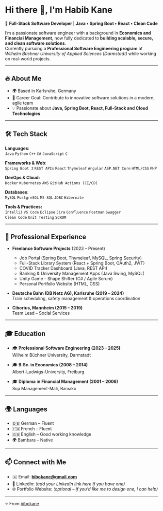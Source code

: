 # Hi there 👋, I'm Habib Kane  

🚀 **Full-Stack Software Developer | Java • Spring Boot • React • Clean Code**  

I’m a passionate software engineer with a background in **Economics and Financial Management**, now fully dedicated to **building scalable, secure, and clean software solutions**.  
Currently pursuing a **Professional Software Engineering program** at *Wilhelm Büchner University of Applied Sciences (Darmstadt)* while working on real-world projects.  

---

## 🔥 About Me  
- 🌍 Based in Karlsruhe, Germany  
- 🎯 Career Goal: Contribute to innovative software solutions in a modern, agile team  
- 💡 Passionate about **Java, Spring Boot, React, Full-Stack and Cloud Technologies**   

---

## 🛠 Tech Stack  
**Languages:**  
`Java` `Python` `C++` `C#` `JavaScript` `C`  

**Frameworks & Web:**  
`Spring Boot 3` `REST APIs` `React` `Thymeleaf` `Angular` `ASP.NET Core` `HTML/CSS` `PHP`  

**DevOps & Cloud:**  
`Docker` `Kubernetes` `AWS` `GitHub Actions (CI/CD)`  

**Databases:**  
`MySQL` `PostgreSQL` `MS SQL` `JDBC` `Hibernate`  

**Tools & Practices:**  
`IntelliJ` `VS Code` `Eclipse` `Jira` `Confluence` `Postman` `Swagger`  
`Clean Code` `Unit Testing` `SCRUM`  

---

## 💼 Professional Experience  
- **Freelance Software Projects** (2023 – Present)  
  - Job Portal (Spring Boot, Thymeleaf, MySQL, Spring Security)  
  - Full-Stack Library System (React + Spring Boot, OAuth2, JWT)  
  - COVID Tracker Dashboard (Java, REST API)  
  - Banking & University Management Apps (Java Swing, MySQL)  
  - Unity Game – Shape Shifter (C# / Agile Scrum)  
  - Personal Portfolio Website (HTML, CSS)  

- **Deutsche Bahn (DB Netz AG), Karlsruhe (2019 – 2024)**  
  Train scheduling, safety management & operations coordination  

- **Ciborius, Mannheim (2015 – 2019)**  
  Team Lead – Social Services  

---

## 🎓 Education  
- 🎓 **Professional Software Engineering (2023 – 2025)**  
  Wilhelm Büchner University, Darmstadt  

- 🎓 **B.Sc. in Economics (2008 – 2014)**  
  Albert-Ludwigs-University, Freiburg  

- 🎓 **Diploma in Financial Management (2001 – 2006)**  
  Sup Management-Mali, Bamako  

---

## 🌍 Languages  
- 🇩🇪 German – Fluent  
- 🇫🇷 French – Fluent  
- 🇬🇧 English – Good working knowledge  
- 🌍 Bambara – Native  

---

## 📫 Connect with Me  
- ✉️ Email: **bibokane@gmail.com**  
- 💼 LinkedIn: *(add your LinkedIn link here if you have one)*  
- 🌐 Portfolio Website: *(optional – if you’d like me to design one, I can help)*  

---

⭐️ From [bibokane](https://github.com/bibokane)  
